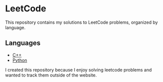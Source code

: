# LeetCode 

This repository contains my solutions to LeetCode problems, organized by language.

## Languages
- [C++](./C++)
- [Python](./Python)


I created this repository because I enjoy solving leetcode problems and wanted to track them outside of the website.
